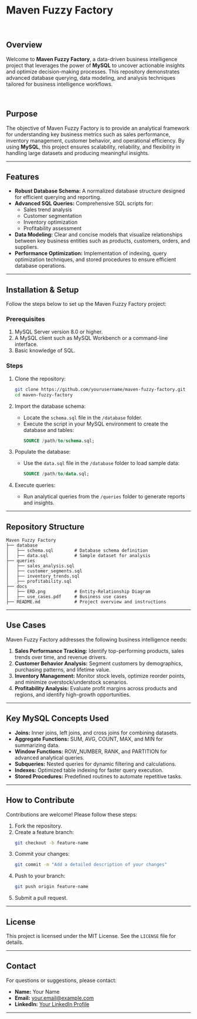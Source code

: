 # Maven Fuzzy Factory

<br>

## Overview
Welcome to **Maven Fuzzy Factory**, a data-driven business intelligence project that leverages the power of **MySQL** to uncover actionable insights and optimize decision-making processes. This repository demonstrates advanced database querying, data modeling, and analysis techniques tailored for business intelligence workflows.

<br>

## Purpose
The objective of Maven Fuzzy Factory is to provide an analytical framework for understanding key business metrics such as sales performance, inventory management, customer behavior, and operational efficiency. By using **MySQL**, this project ensures scalability, reliability, and flexibility in handling large datasets and producing meaningful insights.

---

## Features
- **Robust Database Schema:** A normalized database structure designed for efficient querying and reporting.
- **Advanced SQL Queries:** Comprehensive SQL scripts for:
  - Sales trend analysis
  - Customer segmentation
  - Inventory optimization
  - Profitability assessment
- **Data Modeling:** Clear and concise models that visualize relationships between key business entities such as products, customers, orders, and suppliers.
- **Performance Optimization:** Implementation of indexing, query optimization techniques, and stored procedures to ensure efficient database operations.

---

## Installation & Setup
Follow the steps below to set up the Maven Fuzzy Factory project:

### Prerequisites
1. MySQL Server version 8.0 or higher.
2. A MySQL client such as MySQL Workbench or a command-line interface.
3. Basic knowledge of SQL.

### Steps
1. Clone the repository:
   ```bash
   git clone https://github.com/yourusername/maven-fuzzy-factory.git
   cd maven-fuzzy-factory
   ```

2. Import the database schema:
   - Locate the `schema.sql` file in the `/database` folder.
   - Execute the script in your MySQL environment to create the database and tables:
     ```sql
     SOURCE /path/to/schema.sql;
     ```

3. Populate the database:
   - Use the `data.sql` file in the `/database` folder to load sample data:
     ```sql
     SOURCE /path/to/data.sql;
     ```

4. Execute queries:
   - Run analytical queries from the `/queries` folder to generate reports and insights.

---

## Repository Structure
```
Maven Fuzzy Factory
├── database
│   ├── schema.sql        # Database schema definition
│   ├── data.sql          # Sample dataset for analysis
├── queries
│   ├── sales_analysis.sql
│   ├── customer_segments.sql
│   ├── inventory_trends.sql
│   ├── profitability.sql
├── docs
│   ├── ERD.png           # Entity-Relationship Diagram
│   ├── use_cases.pdf     # Business use cases
├── README.md             # Project overview and instructions
```

---

## Use Cases
Maven Fuzzy Factory addresses the following business intelligence needs:

1. **Sales Performance Tracking:** Identify top-performing products, sales trends over time, and revenue drivers.
2. **Customer Behavior Analysis:** Segment customers by demographics, purchasing patterns, and lifetime value.
3. **Inventory Management:** Monitor stock levels, optimize reorder points, and minimize overstock/understock scenarios.
4. **Profitability Analysis:** Evaluate profit margins across products and regions, and identify high-growth opportunities.

---

## Key MySQL Concepts Used
- **Joins:** Inner joins, left joins, and cross joins for combining datasets.
- **Aggregate Functions:** SUM, AVG, COUNT, MAX, and MIN for summarizing data.
- **Window Functions:** ROW_NUMBER, RANK, and PARTITION for advanced analytical queries.
- **Subqueries:** Nested queries for dynamic filtering and calculations.
- **Indexes:** Optimized table indexing for faster query execution.
- **Stored Procedures:** Predefined routines to automate repetitive tasks.

---

## How to Contribute
Contributions are welcome! Please follow these steps:
1. Fork the repository.
2. Create a feature branch:
   ```bash
   git checkout -b feature-name
   ```
3. Commit your changes:
   ```bash
   git commit -m "Add a detailed description of your changes"
   ```
4. Push to your branch:
   ```bash
   git push origin feature-name
   ```
5. Submit a pull request.

---

## License
This project is licensed under the MIT License. See the `LICENSE` file for details.

---

## Contact
For questions or suggestions, please contact:
- **Name:** Your Name  
- **Email:** your.email@example.com  
- **LinkedIn:** [Your LinkedIn Profile](https://linkedin.com/in/yourprofile)

---


